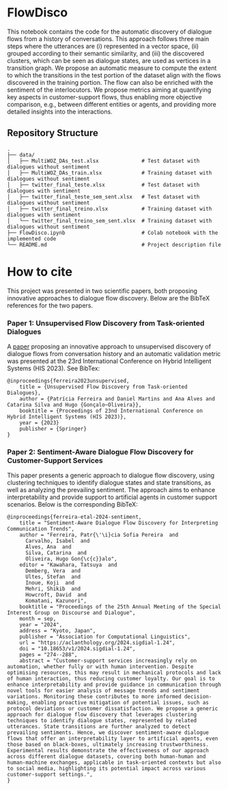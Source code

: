 # FlowDisco 
This notebook contains the code for the automatic discovery of dialogue flows from a history of conversations. This approach follows three main steps where the utterances are (i) represented in a vector space, (ii) grouped according to their semantic similarity, and (iii) the discovered clusters, which can be seen as dialogue states, are used as vertices in a transition graph. We propose an automatic measure to compute the extent to which the transitions in the test portion of the dataset align with the flows discovered in the training portion. The flow can also be enriched with the sentiment of the interlocutors. We propose metrics aiming at quantifying key aspects in customer-support flows, thus enabling more objective comparison, e.g., between different entities or agents, and providing more detailed insights into the interactions.

## Repository Structure
```
.
├── data/
│   ├── MultiWOZ_DAs_test.xlsx              # Test dataset with dialogues without sentiment
│   ├── MultiWOZ_DAs_train.xlsx             # Training dataset with dialogues without sentiment
│   ├── twitter_final_teste.xlsx            # Test dataset with dialogues with sentiment
│   ├── twitter_final_teste_sem_sent.xlsx   # Test dataset with dialogues without sentiment
│   ├── twitter_final_treino.xlsx           # Training dataset with dialogues with sentiment
│   └── twitter_final_treino_sem_sent.xlsx  # Training dataset with dialogues without sentiment
├── FlowDisco.ipynb                         # Colab notebook with the implemented code
└── README.md                               # Project description file
```

# How to cite
This project was presented in two scientific papers, both proposing innovative approaches to dialogue flow discovery. Below are the BibTeX references for the two papers.

### Paper 1: **Unsupervised Flow Discovery from Task-oriented Dialogues**
A [paper](https://arxiv.org/abs/2405.01403) proposing an innovative approach to unsupervised discovery of dialogue flows from conversation history and an automatic validation metric was presented at the 23rd International Conference on Hybrid Intelligent Systems (HIS 2023). See BibTex:

```
@inproceedings{ferreira2023unsupervised,
    title = {Unsupervised Flow Discovery from Task-oriented Dialogues},
    author = {Patrícia Ferreira and Daniel Martins and Ana Alves and Catarina Silva and Hugo {Gonçalo~Oliveira}},
    booktitle = {Proceedings of 23nd International Conference on Hybrid Intelligent Systems (HIS 2023)},
    year = {2023}
    publisher = {Springer}
}
```
### Paper 2: **Sentiment-Aware Dialogue Flow Discovery for Customer-Support Services**

This paper presents a generic approach to dialogue flow discovery, using clustering techniques to identify dialogue states and state transitions, as well as analyzing the prevailing sentiment. The approach aims to enhance interpretability and provide support to artificial agents in customer support scenarios. Below is the corresponding BibTeX:

```
@inproceedings{ferreira-etal-2024-sentiment,
    title = "Sentiment-Aware Dialogue Flow Discovery for Interpreting Communication Trends",
    author = "Ferreira, Patr{\'\i}cia Sofia Pereira  and
      Carvalho, Isabel  and
      Alves, Ana  and
      Silva, Catarina  and
      Oliveira, Hugo Gon{\c{c}}alo",
    editor = "Kawahara, Tatsuya  and
      Demberg, Vera  and
      Ultes, Stefan  and
      Inoue, Koji  and
      Mehri, Shikib  and
      Howcroft, David  and
      Komatani, Kazunori",
    booktitle = "Proceedings of the 25th Annual Meeting of the Special Interest Group on Discourse and Dialogue",
    month = sep,
    year = "2024",
    address = "Kyoto, Japan",
    publisher = "Association for Computational Linguistics",
    url = "https://aclanthology.org/2024.sigdial-1.24",
    doi = "10.18653/v1/2024.sigdial-1.24",
    pages = "274--288",
    abstract = "Customer-support services increasingly rely on automation, whether fully or with human intervention. Despite optimising resources, this may result in mechanical protocols and lack of human interaction, thus reducing customer loyalty. Our goal is to enhance interpretability and provide guidance in communication through novel tools for easier analysis of message trends and sentiment variations. Monitoring these contributes to more informed decision-making, enabling proactive mitigation of potential issues, such as protocol deviations or customer dissatisfaction. We propose a generic approach for dialogue flow discovery that leverages clustering techniques to identify dialogue states, represented by related utterances. State transitions are further analyzed to detect prevailing sentiments. Hence, we discover sentiment-aware dialogue flows that offer an interpretability layer to artificial agents, even those based on black-boxes, ultimately increasing trustworthiness. Experimental results demonstrate the effectiveness of our approach across different dialogue datasets, covering both human-human and human-machine exchanges, applicable in task-oriented contexts but also to social media, highlighting its potential impact across various customer-support settings.",
}
```
